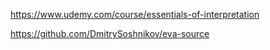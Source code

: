 https://www.udemy.com/course/essentials-of-interpretation

https://github.com/DmitrySoshnikov/eva-source
